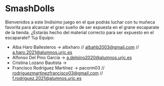 # SmashDolls
Bienvenidos a este lindisimo juego en el que podrás luchar con tu muñeca favorita para alcanzar el gran sueño de ser expuesta en el grane escaparate de la tienda. ¿Estarás hecho del material correcto para ser expuesto en el escaparate?
 %p
Equipo:
 +  Alba Haro Ballesteros -> albxharo // albahb2003@gmail.com // a.haro.2021@alumnos.urjc.es 
 +  Alfonso Del Pino García -> a.delpino2020@alumnos.urjc.es
 +  Cristina Lozano Bautista ->
 +  Francisco Rodríguez Martínez -> pacorm03 // rodriguezmartinezfrancisco03@gmail.com // f.rodriguez.2021@alumnos.urjc.es
